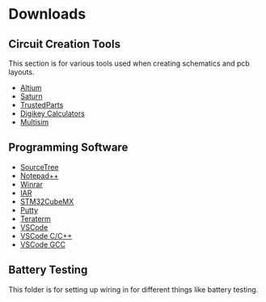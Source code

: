 # Downloads

## Circuit Creation Tools
This section is for various tools used when creating schematics and pcb layouts.
- [Altium](https://www.altium.com/products/downloads)
- [Saturn](https://saturnpcb.com/saturn-pcb-toolkit/)
- [TrustedParts](https://www.trustedparts.com/en)
- [Digikey Calculators](https://www.digikey.com/en/resources/online-conversion-calculators)
- [Multisim](https://www.multisim.com/)

## Programming Software
- [SourceTree](https://www.sourcetreeapp.com/)
- [Notepad++](https://notepad-plus-plus.org/downloads/)
- [Winrar](https://www.win-rar.com/start.html?&L=0)
- [IAR](https://www.iar.com/downloads)
- [STM32CubeMX](https://www.st.com/en/development-tools/stm32cubemx.html)
- [Putty](https://www.putty.org/)
- [Teraterm](https://ttssh2.osdn.jp/index.html.en)
- [VSCode](https://code.visualstudio.com/download)
- [VSCode C/C++](https://code.visualstudio.com/docs/languages/cpp)
- [VSCode GCC](https://www.msys2.org/)

## Battery Testing
This folder is for setting up wiring in for different things like battery testing.

